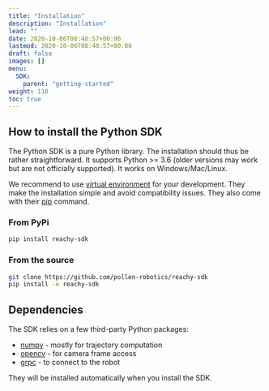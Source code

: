 ```yaml
---
title: "Installation"
description: "Installation"
lead: ""
date: 2020-10-06T08:48:57+00:00
lastmod: 2020-10-06T08:48:57+00:00
draft: false
images: []
menu:
  SDK:
    parent: "getting-started"
weight: 110
toc: true
---
```


## How to install the Python SDK

The Python SDK is a pure Python library. The installation should thus be rather straightforward. It supports Python >= 3.6 (older versions may work but are not officially supported). It works on Windows/Mac/Linux.

We recommend to use [virtual environment](https://docs.python.org/3/tutorial/venv.html) for your development. They make the installation simple and avoid compatibility issues. They also come with their [pip](https://pip.pypa.io/en/stable/) command.

### From PyPi

```bash
pip install reachy-sdk
```

### From the source

```bash
git clone https://github.com/pollen-robotics/reachy-sdk
pip install -e reachy-sdk
```

## Dependencies

The SDK relies on a few third-party Python packages:

* [numpy](https://numpy.org) - mostly for trajectory computation
* [opencv](https://opencv.org) - for camera frame access
* [grpc](https://grpc.io) - to connect to the robot

They will be installed automatically when you install the SDK.
